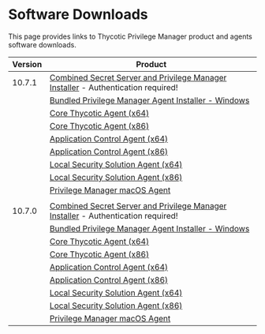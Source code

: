 [title]: # (Software Downloads)
[tags]: # (links)
[priority]: # (1502)
# Software Downloads

This page provides links to Thycotic Privilege Manager product and agents software downloads.

| Version | Product |
| ----- | ----- |
| 10.7.1 | [Combined Secret Server and Privilege Manager Installer](https://thycotic.force.com/support/s/download-onprem) - Authentication required! |
| | [Bundled Privilege Manager Agent Installer - Windows](https://tmsnuget.thycotic.com/software/Agents/ThycoticAgentsInstaller_x86_10_7_2266.exe) |
| | [Core Thycotic Agent (x64)](https://tmsnuget.thycotic.com/software/Agents/ThycoticAgent_x64_10_7_2266.msi) |
| | [Core Thycotic Agent (x86)](https://tmsnuget.thycotic.com/software/Agents/ThycoticAgent_x86_10_7_2266.msi) |
| | [Application Control Agent (x64)](https://tmsnuget.thycotic.com/software/Agents/Thycotic_ApplicationControlAgent_x64_10_7_2257.msi) |
| | [Application Control Agent (x86)](https://tmsnuget.thycotic.com/software/Agents/Thycotic_ApplicationControlAgent_x86_10_7_2257.msi) |
| | [Local Security Solution Agent (x64)](https://tmsnuget.thycotic.com/software/Agents/Thycotic_LocalSecurityAgent_x64_10_7_2219.msi) |
| | [Local Security Solution Agent (x86)](https://tmsnuget.thycotic.com/software/Agents/Thycotic_LocalSecurityAgent_x86_10_7_2219.msi) |
| | [Privilege Manager macOS Agent](https://tmsnuget.thycotic.com/software/Agents/ThycoticManagementAgent-10.7.27.dmg) |
| | |
| 10.7.0 | [Combined Secret Server and Privilege Manager Installer](https://thycotic.force.com/support/s/download-onprem) - Authentication required! |
| | [Bundled Privilege Manager Agent Installer - Windows](https://tmsnuget.thycotic.com/software/Agents/ThycoticAgentsInstaller_x86_10_7_2178.exe) |
| | [Core Thycotic Agent (x64)](https://tmsnuget.thycotic.com/software/Agents/ThycoticAgent_x64_10_7_2178.msi) |
| | [Core Thycotic Agent (x86)](https://tmsnuget.thycotic.com/software/Agents/ThycoticAgent_x86_10_7_2178.msi) |
| | [Application Control Agent (x64)](https://tmsnuget.thycotic.com/software/Agents/Thycotic_ApplicationControlAgent_x64_10_7_2206.msi) |
| | [Application Control Agent (x86)](https://tmsnuget.thycotic.com/software/Agents/Thycotic_ApplicationControlAgent_x86_10_7_2206.msi) |
| | [Local Security Solution Agent (x64)](https://tmsnuget.thycotic.com/software/Agents/Thycotic_LocalSecurityAgent_x64_10_7_2178.msi) |
| | [Local Security Solution Agent (x86)](https://tmsnuget.thycotic.com/software/Agents/Thycotic_LocalSecurityAgent_x86_10_7_2178.msi) |
| | [Privilege Manager macOS Agent](https://tmsnuget.thycotic.com/software/Agents/ThycoticManagementAgent-10.7.11.dmg) |

